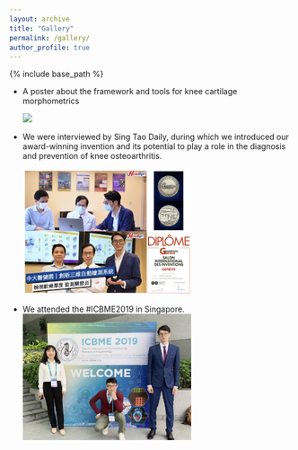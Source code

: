 ```yaml
---
layout: archive
title: "Gallery"
permalink: /gallery/
author_profile: true
---
```



{% include base_path %}

* A poster about the framework and tools for knee cartilage morphometrics

  <img align="centre" width="300" src="/_pages/gallery.assets/poster-Inf-ResearchDay2024-v2.pdf" style="margin-right: 15px" /> 

* We were interviewed by Sing Tao Daily, during which we introduced our award-winning invention and its potential to play a role in the diagnosis and prevention of knee osteoarthritis. 

  <img align="centre" width="300" src="/_pages/gallery.assets/photo2.png" style="margin-right: 15px" /> 


* We attended the #ICBME2019 in Singapore.
  <img align="centre" width="300" src="/_pages/gallery.assets/photo1.png" style="margin-right: 15px" /> 



